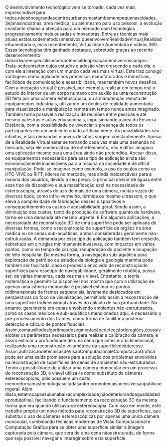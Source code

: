 O desenvolvimento tecnológico vem se tornado, cada vez mais, imprescindível para todos,nãosónosgrandescentrosurbanosmastambémempequenascidades. Sejanasindustrias, área médica, ou até mesmo para uso pessoal, a evolução constante chama a atenção para um mercado com tecnologias progressivamente mais ousadas e inovadoras. Entre as técnicas mais atuais,estáousodemétodosimersivos,queenvolvemRealidadeVirtual,RealidadeAumentada e, mais recentemente, Virtualidade Aumentada e vídeos 360. Essas tecnologias têm ganhado destaque, sobretudo graças ao recente desenvolvimento dohardwareespecializadoeopotencialdeaplicaçãoemdiversoscampos. Trata-sedeumsetor cujos estudos e adesão vêm crescendo a cada dia, e com ele a interação com um mundo cada vez mais virtual. Este traz consigo vantagens como agilidade nos processos manufaturados e industriais, facilidade de comunicação e acessibilidade, mas também novos desaﬁos. Com a interação virtual é possível, por exemplo, realizar em tempo real o estudo do interior de um corpo humano com auxílio de uma reconstrução 3D feita por uma câmera estetoscópica, ou a manutenção remota de equipamentos industriais, utilizando um óculos de realidade aumentada para visualização e manipulação remota em tempo nunca antes imaginado. Também torna possível a realização de reuniões entre pessoas e até mesmo palestras e aulas educacionais, impulsionando a área do Ensino à Distância, com a possibilidade de vivenciar a presença de todos os participantes em um ambiente criado artiﬁcialmente. As possibilidades são inﬁnitas, e tais demandas e novos desaﬁos surgem constantemente. Apesar de a Realidade Virtual estar se tornando cada vez mais uma demanda no mercado, seja ele comercial ou de entretenimento, não é difícil imaginar uma aplicação mesmo para uma área ainda não pretendida. Apesar disso, os equipamentos necessários para esse tipo de aplicação ainda são economicamente inacessíveis para a maioria da sociedade e de difícil manipulação. Pode-se imaginar como exemplo, o uso de óculos como os HTC-VIVE ou RIFT, líderes no mercado, mas ainda inalcançáveis para a maioria dos usuários, devido a seu preço. O principal divisor de águas entre esse tipo de dispositivo e sua massiﬁcação está na necessidade de estereoscopia, através do uso de mais de uma câmera, muitas vezes de diversos tipos, como infra-vermelho, térmica ou mesmo ultrassom, o que eleva a complexidade de fabricação desses dispositivos e consequentemente os custos e acessibilidade geral. Sendo assim, a diminuição dos custos, tanto de produção de software quanto de hardware, torna-se uma demanda até mesmo urgente.
8
Em algumas aplicações, a necessidade de reconstrução 3D de uma superfície pode ser aplicada de diversas formas, como a reconstrução de superfície de órgãos na área médica ou de cenas sub-aquáticas, ambas consideradas geralmente não-estruturadas. A demanda por esse tipo de aplicação também tem crescido, sobretudo em cirurgias minimamente invasivas, com impactos em vários pontos, como no tempo de cirurgia, recuperação do paciente e ocupação de leito hospitalar. Da mesma forma, a navegação sub-aquática para exploração de petróleo ou estudos da biologia e geologia marinha pode também ser facilitada, caso o processo envolvido de reconstruçãode superfícies para essetipo de navegabilidade, geralmente robótica, possa ser, de várias maneiras, cada vez mais viável. Entretanto, a teoria matemática e geométrica disponível nos mostra que com a utilização de apenas uma câmera monocular é possível estimar os pontos tridimensionais de frames sequenciais, levemente deslocados em perspectivas do foco de visualização, permitindo assim a reconstrução de uma superfície tridimensional através do cálculo de sua profundidade. No entanto, geralmente em cenas envolvendo ambientes não-estruturados, como os casos médicos e sub-aquáticos mencionados aqui, é necessário o pré-processamento dos frames, como forma de facilitar a posterior detecção e cálculo de pontos ﬁduciais. Assim,comauxíliodealgoritmosdesegmentaçãoedetecçãoderegiões,épossívelobter os parâmetros necessários para realizar a calibração da câmera, e assim estimar a profundidade de uma cena que antes era bidimensional, realizando uma reconstrução volumétrica da superfíciedeinteresse. Assim,autilizaçãodetécnicasdeVisãoComputacionaleComputaçãoGráﬁca pode ser uma saída promissora para a solução dos problemas envolvidos na reconstrução de superfícies de cenas de ambientes não-estruturados. Tendo a possibilidade de utilizar uma câmera monocular em um processo de reconstrução 3D, é viável utilizá-la como substituto de câmeras estereoscópicas, pois possuem um custo menoretornamastecnologiascitadasanteriormentemaisacessíveisaopúblicoemgeral. Além disso,estatrocapossuiumabaixacomplexidade,nãodeteriorandoaqualidadedoprodutoﬁnal, facilitando o funcionamento da reconstrução 3D da mesma forma que era quando utilizava-se estereoscopia. Com isso em mente, este trabalho propõe um novo método para reconstrução 3D de superfícies, que substitui o uso de câmeras estereoscópicas por apenas uma única câmera monocular, combinando técnicas modernas de Visão Computacional e Computação Gráﬁca para se obter uma superfície similar à imagem capturada pela câmera, que será de uma cena nãoestruturada, de forma que seja possível navegar e interagir sobre esta superfície.
